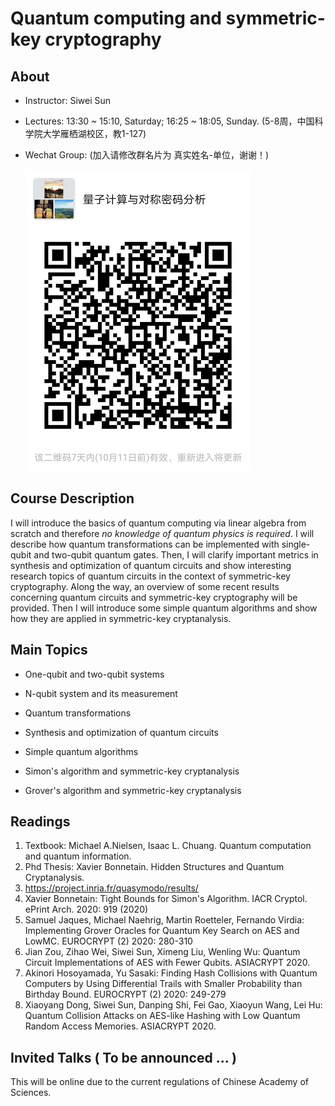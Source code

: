 # Quantum computing and symmetric-key cryptography
## About 

- Instructor: Siwei Sun

- Lectures: 13:30 ~ 15:10, Saturday; 16:25 ~ 18:05, Sunday. (5-8周，中国科学院大学雁栖湖校区，教1-127)

- Wechat Group: (加入请修改群名片为 真实姓名-单位，谢谢！)

  ![1601795488966](https://github.com/siweisun/cas-symmetric-Q-lecture/blob/main/wechat_group.png)

## Course Description

I will introduce the basics of quantum computing via linear algebra from scratch and therefore *no knowledge of quantum physics is required*. I will describe how quantum transformations can be implemented with single-qubit and two-qubit quantum gates. Then, I will clarify important metrics in synthesis and optimization of quantum circuits and show interesting research topics of quantum circuits in the context of symmetric-key cryptography. Along the way, an overview of some recent results concerning quantum circuits and symmetric-key cryptography will be provided. Then I will introduce some simple quantum algorithms and show how they are applied in symmetric-key cryptanalysis. 

## Main Topics

- One-qubit and two-qubit systems

- N-qubit system and its measurement

- Quantum transformations

- Synthesis and optimization of quantum circuits

- Simple quantum algorithms

- Simon's algorithm and symmetric-key cryptanalysis

- Grover's algorithm and symmetric-key cryptanalysis

  

## Readings

1. Textbook: Michael A.Nielsen, Isaac L. Chuang. Quantum computation and quantum information. 
2. Phd Thesis: Xavier Bonnetain. Hidden Structures and Quantum Cryptanalysis.
3. https://project.inria.fr/quasymodo/results/
4. Xavier Bonnetain: Tight Bounds for Simon's Algorithm. IACR Cryptol. ePrint Arch. 2020: 919 (2020)
5. Samuel Jaques, Michael Naehrig, Martin Roetteler, Fernando Virdia: Implementing Grover Oracles for Quantum Key Search on AES and LowMC. EUROCRYPT (2) 2020: 280-310
6. Jian Zou, Zihao Wei, Siwei Sun, Ximeng Liu, Wenling Wu: Quantum Circuit Implementations of AES
   with Fewer Qubits. ASIACRYPT 2020.
7. Akinori Hosoyamada, Yu Sasaki: Finding Hash Collisions with Quantum Computers by Using Differential Trails with Smaller Probability than Birthday Bound. EUROCRYPT (2) 2020: 249-279
8. Xiaoyang Dong, Siwei Sun, Danping Shi, Fei Gao, Xiaoyun Wang, Lei Hu: Quantum Collision Attacks on AES-like Hashing with Low Quantum Random Access Memories. ASIACRYPT 2020.

## Invited Talks ( To be announced ... )

This will be online due to the current regulations of Chinese Academy of Sciences.

